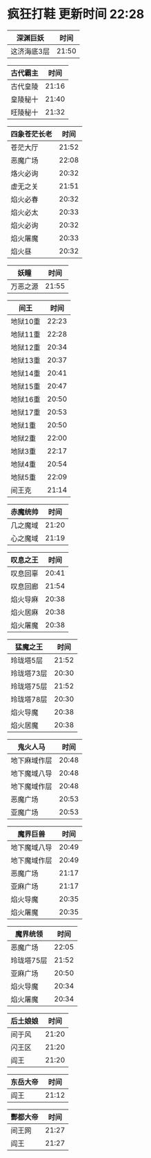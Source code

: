 # 疯狂打鞋 更新时间 22:28

| 深渊巨妖   | 时间    |
|--------|-------|
| 这济海底3层 | 21:50 |

| 古代霸主   | 时间    |
|--------|-------|
| 古代皇陵 | 21:16 |
| 皇陵秘十 | 21:40 |
| 旺陵秘十 | 21:32 |

| 四象苍茫长老   | 时间    |
|--------|-------|
| 苍茫大厅 | 21:52 |
| 恶魔广场 | 22:08 |
| 烙火必询 | 20:32 |
| 虚无之关 | 21:51 |
| 焰火必春 | 20:32 |
| 焰火必太 | 20:33 |
| 焰火必询 | 20:32 |
| 焰火屠魔 | 20:33 |
| 焰火昼 | 20:32 |

| 妖瞳   | 时间    |
|--------|-------|
| 万恶之源 | 21:55 |

| 间王   | 时间    |
|--------|-------|
| 地狱10重 | 22:23 |
| 地狱11重 | 22:28 |
| 地狱12重 | 20:34 |
| 地狱13重 | 20:37 |
| 地狱14重 | 20:41 |
| 地狱15重 | 20:47 |
| 地狱16重 | 20:50 |
| 地狱17重 | 20:53 |
| 地狱1重 | 20:50 |
| 地狱2重 | 22:00 |
| 地狱3重 | 22:17 |
| 地狱4重 | 20:54 |
| 地狱5重 | 22:09 |
| 间王克 | 21:14 |

| 赤魔统帅   | 时间    |
|--------|-------|
| 几之魔域 | 21:20 |
| 心之魔域 | 21:19 |

| 叹息之王   | 时间    |
|--------|-------|
| 叹息回辜 | 20:41 |
| 叹息回廊 | 21:54 |
| 焰火导麻 | 20:38 |
| 焰火居麻 | 20:38 |
| 焰火屠魔 | 20:38 |

| 猛魔之王   | 时间    |
|--------|-------|
| 玲珑塔5层 | 21:52 |
| 玲珑塔73层 | 20:30 |
| 玲珑塔75层 | 21:52 |
| 玲珑塔78层 | 20:30 |
| 焰火导魔 | 20:38 |
| 焰火居魔 | 20:38 |

| 鬼火人马   | 时间    |
|--------|-------|
| 地下麻域作层 | 20:48 |
| 地下魔域八导 | 20:48 |
| 地下魔域作层 | 20:48 |
| 恶魔广场 | 20:53 |
| 亚魔广场 | 20:53 |

| 魔界巨兽   | 时间    |
|--------|-------|
| 地下魔域八导 | 20:49 |
| 地下魔域作层 | 20:49 |
| 恶魔广场 | 21:17 |
| 亚麻广场 | 21:17 |
| 焰火导魔 | 20:35 |
| 焰火屠魔 | 20:35 |

| 魔界统领   | 时间    |
|--------|-------|
| 恶魔广场 | 22:05 |
| 玲珑塔75层 | 21:52 |
| 亚麻广场 | 20:50 |
| 焰火导魔 | 20:34 |
| 焰火屠魔 | 20:34 |

| 后土娘娘   | 时间    |
|--------|-------|
| 间于风 | 21:20 |
| 闪王区 | 21:20 |
| 阎王 | 21:20 |

| 东岳大帝   | 时间    |
|--------|-------|
| 阎王 | 21:12 |

| 酆都大帝   | 时间    |
|--------|-------|
| 间王网 | 21:27 |
| 阎王 | 21:27 |
